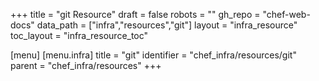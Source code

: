 +++
title = "git Resource"
draft = false
robots = ""
gh_repo = "chef-web-docs"
data_path = ["infra","resources","git"]
layout = "infra_resource"
toc_layout = "infra_resource_toc"

[menu]
  [menu.infra]
    title = "git"
    identifier = "chef_infra/resources/git"
    parent = "chef_infra/resources"
+++

<!-- The contents of this page are automatically generated from the git.yaml file in the data directory. -->
<!-- To suggest a change, edit the https://github.com/chef/chef/blob/master/lib/chef/resource/git.rb file
      and submit a pull request to the https://github.com/chef/chef repository. -->
